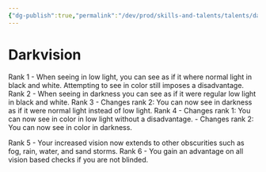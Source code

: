 ```yaml
---
{"dg-publish":true,"permalink":"/dev/prod/skills-and-talents/talents/darkvision/"}
---
```


# Darkvision
Rank 1
	- When seeing in low light, you can see as if it where normal light in black and white. Attempting to see in color still imposes a disadvantage.
Rank 2
	- When seeing in darkness you can see as if it were regular low light in black and white.
Rank 3
	- Changes rank 2: You can now see in darkness as if it were normal light instead of low light.
Rank 4
	- Changes rank 1: You can now see in color in low light without a disadvantage.
	- Changes rank 2: You can now see in color in darkness.

Rank 5
	- Your increased vision now extends to other obscurities such as fog, rain, water, and sand storms.
Rank 6
	- You gain an advantage on all vision based checks if you are not blinded.